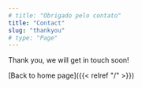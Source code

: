 ```yaml
---
# title: "Obrigado pelo contato"
title: "Contact"
slug: "thankyou"
# type: "Page"
---
```


<!-- FIXME Definir página de obrigado -->

Thank you, we will get in touch soon!

[Back to home page]({{< relref "/" >}})
